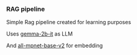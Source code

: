 ### RAG pipeline

Simple Rag pipeline created for learning purposes

Uses [gemma-2b-it](https://huggingface.co/google/gemma-2b-it) as LLM

And [all-mpnet-base-v2](https://huggingface.co/sentence-transformers/all-mpnet-base-v2) for embedding
